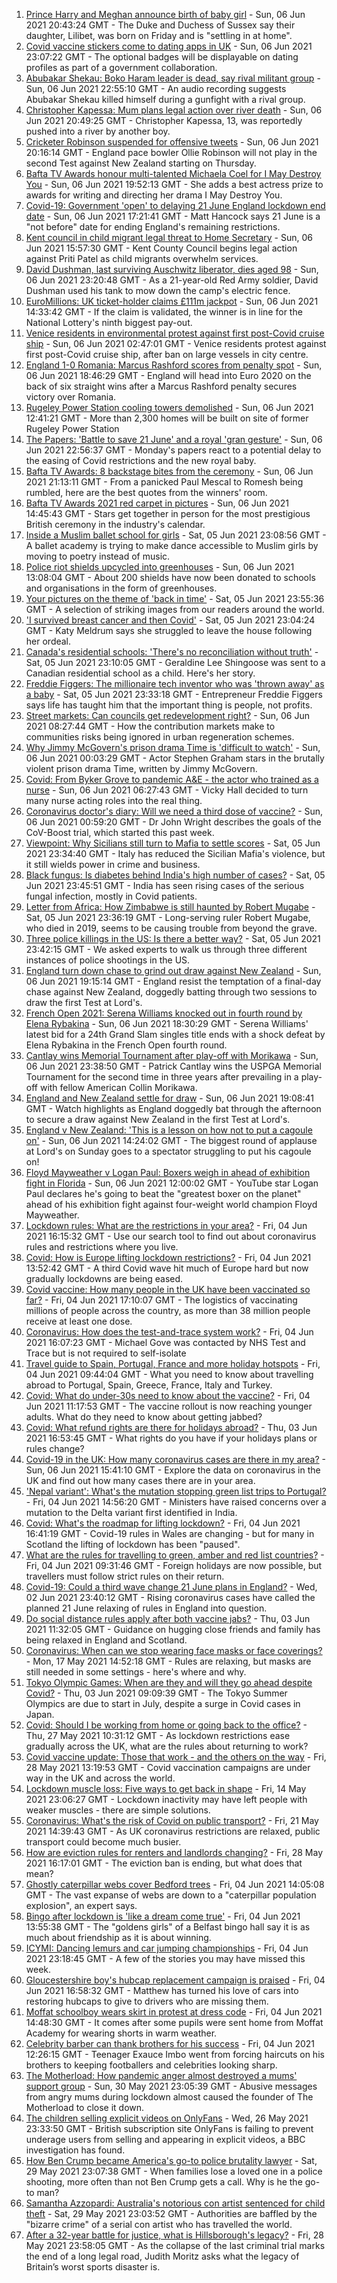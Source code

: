 1. [Prince Harry and Meghan announce birth of baby girl](https://www.bbc.co.uk/news/uk-57378117) - Sun, 06 Jun 2021 20:43:24 GMT - The Duke and Duchess of Sussex say their daughter, Lilibet, was born on Friday and is "settling in at home".
2. [Covid vaccine stickers come to dating apps in UK](https://www.bbc.co.uk/news/technology-57379034) - Sun, 06 Jun 2021 23:07:22 GMT - The optional badges will be displayable on dating profiles as part of a government collaboration.
3. [Abubakar Shekau: Boko Haram leader is dead, say rival militant group](https://www.bbc.co.uk/news/world-africa-57378493) - Sun, 06 Jun 2021 22:55:10 GMT - An audio recording suggests Abubakar Shekau killed himself during a gunfight with a rival group.
4. [Christopher Kapessa: Mum plans legal action over river death](https://www.bbc.co.uk/news/uk-wales-57342780) - Sun, 06 Jun 2021 20:49:25 GMT - Christopher Kapessa, 13, was reportedly pushed into a river by another boy.
5. [Cricketer Robinson suspended for offensive tweets](https://www.bbc.co.uk/sport/cricket/57379184) - Sun, 06 Jun 2021 20:16:14 GMT - England pace bowler Ollie Robinson will not play in the second Test against New Zealand starting on Thursday.
6. [Bafta TV Awards honour multi-talented Michaela Coel for I May Destroy You](https://www.bbc.co.uk/news/entertainment-arts-57331430) - Sun, 06 Jun 2021 19:52:13 GMT - She adds a best actress prize to awards for writing and directing her drama I May Destroy You.
7. [Covid-19: Government 'open' to delaying 21 June England lockdown end date](https://www.bbc.co.uk/news/uk-57373933) - Sun, 06 Jun 2021 17:21:41 GMT - Matt Hancock says 21 June is a "not before" date for ending England's remaining restrictions.
8. [Kent council in child migrant legal threat to Home Secretary](https://www.bbc.co.uk/news/uk-england-kent-57369175) - Sun, 06 Jun 2021 15:57:30 GMT - Kent County Council begins legal action against Priti Patel as child migrants overwhelm services.
9. [David Dushman, last surviving Auschwitz liberator, dies aged 98](https://www.bbc.co.uk/news/world-europe-57379704) - Sun, 06 Jun 2021 23:20:48 GMT - As a 21-year-old Red Army soldier, David Dushman used his tank to mow down the camp's electric fence.
10. [EuroMillions: UK ticket-holder claims £111m jackpot](https://www.bbc.co.uk/news/uk-57377040) - Sun, 06 Jun 2021 14:33:42 GMT - If the claim is validated, the winner is in line for the National Lottery's ninth biggest pay-out.
11. [Venice residents in environmental protest against first post-Covid cruise ship](https://www.bbc.co.uk/news/world-europe-57373381) - Sun, 06 Jun 2021 02:47:01 GMT - Venice residents protest against first post-Covid cruise ship, after ban on large vessels in city centre.
12. [England 1-0 Romania: Marcus Rashford scores from penalty spot](https://www.bbc.co.uk/sport/football/57297066) - Sun, 06 Jun 2021 18:46:29 GMT - England will head into Euro 2020 on the back of six straight wins after a Marcus Rashford penalty secures victory over Romania.
13. [Rugeley Power Station cooling towers demolished](https://www.bbc.co.uk/news/uk-england-stoke-staffordshire-57375407) - Sun, 06 Jun 2021 12:41:21 GMT - More than 2,300 homes will be built on site of former Rugeley Power Station
14. [The Papers: 'Battle to save 21 June' and a royal 'gran gesture'](https://www.bbc.co.uk/news/blogs-the-papers-57379684) - Sun, 06 Jun 2021 22:56:37 GMT - Monday's papers react to a potential delay to the easing of Covid restrictions and the new royal baby.
15. [Bafta TV Awards: 8 backstage bites from the ceremony](https://www.bbc.co.uk/news/entertainment-arts-57376765) - Sun, 06 Jun 2021 21:13:11 GMT - From a panicked Paul Mescal to Romesh being rumbled, here are the best quotes from the winners' room.
16. [Bafta TV Awards 2021 red carpet in pictures](https://www.bbc.co.uk/news/entertainment-arts-57376490) - Sun, 06 Jun 2021 14:45:43 GMT - Stars get together in person for the most prestigious British ceremony in the industry's calendar.
17. [Inside a Muslim ballet school for girls](https://www.bbc.co.uk/news/uk-england-london-57360361) - Sat, 05 Jun 2021 23:08:56 GMT - A ballet academy is trying to make dance accessible to Muslim girls by moving to poetry instead of music.
18. [Police riot shields upcycled into greenhouses](https://www.bbc.co.uk/news/uk-wales-57350010) - Sun, 06 Jun 2021 13:08:04 GMT - About 200 shields have now been donated to schools and organisations in the form of greenhouses.
19. [Your pictures on the theme of 'back in time'](https://www.bbc.co.uk/news/in-pictures-57356589) - Sat, 05 Jun 2021 23:55:36 GMT - A selection of striking images from our readers around the world.
20. ['I survived breast cancer and then Covid'](https://www.bbc.co.uk/news/uk-england-leicestershire-57334510) - Sat, 05 Jun 2021 23:04:24 GMT - Katy Meldrum says she struggled to leave the house following her ordeal.
21. [Canada's residential schools: 'There's no reconciliation without truth'](https://www.bbc.co.uk/news/world-us-canada-57337300) - Sat, 05 Jun 2021 23:10:05 GMT - Geraldine Lee Shingoose was sent to a Canadian residential school as a child. Here's her story.
22. [Freddie Figgers: The millionaire tech inventor who was 'thrown away' as a baby](https://www.bbc.co.uk/news/stories-57081087) - Sat, 05 Jun 2021 23:33:18 GMT - Entrepreneur Freddie Figgers says life has taught him that the important thing is people, not profits.
23. [Street markets: Can councils get redevelopment right?](https://www.bbc.co.uk/news/business-57323862) - Sun, 06 Jun 2021 08:27:44 GMT - How the contribution markets make to communities risks being ignored in urban regeneration schemes.
24. [Why Jimmy McGovern's prison drama Time is 'difficult to watch'](https://www.bbc.co.uk/news/entertainment-arts-57346626) - Sun, 06 Jun 2021 00:03:29 GMT - Actor Stephen Graham stars in the brutally violent prison drama Time, written by Jimmy McGovern.
25. [Covid: From Byker Grove to pandemic A&E - the actor who trained as a nurse](https://www.bbc.co.uk/news/uk-england-55999839) - Sun, 06 Jun 2021 06:27:43 GMT - Vicky Hall decided to turn many nurse acting roles into the real thing.
26. [Coronavirus doctor's diary: Will we need a third dose of vaccine?](https://www.bbc.co.uk/news/health-57362906) - Sun, 06 Jun 2021 00:59:20 GMT - Dr John Wright describes the goals of the CoV-Boost trial, which started this past week.
27. [Viewpoint: Why Sicilians still turn to Mafia to settle scores](https://www.bbc.co.uk/news/world-europe-57357311) - Sat, 05 Jun 2021 23:34:40 GMT - Italy has reduced the Sicilian Mafia's violence, but it still wields power in crime and business.
28. [Black fungus: Is diabetes behind India's high number of cases?](https://www.bbc.co.uk/news/world-asia-india-57252077) - Sat, 05 Jun 2021 23:45:51 GMT - India has seen rising cases of the serious fungal infection, mostly in Covid patients.
29. [Letter from Africa: How Zimbabwe is still haunted by Robert Mugabe](https://www.bbc.co.uk/news/world-africa-57305885) - Sat, 05 Jun 2021 23:36:19 GMT - Long-serving ruler Robert Mugabe, who died in 2019, seems to be causing trouble from beyond the grave.
30. [Three police killings in the US: Is there a better way?](https://www.bbc.co.uk/news/world-us-canada-57081007) - Sat, 05 Jun 2021 23:42:15 GMT - We asked experts to walk us through three different instances of police shootings in the US.
31. [England turn down chase to grind out draw against New Zealand](https://www.bbc.co.uk/sport/cricket/57377240) - Sun, 06 Jun 2021 19:15:14 GMT - England resist the temptation of a final-day chase against New Zealand, doggedly batting through two sessions to draw the first Test at Lord's.
32. [French Open 2021: Serena Williams knocked out in fourth round by Elena Rybakina](https://www.bbc.co.uk/sport/tennis/57377992) - Sun, 06 Jun 2021 18:30:29 GMT - Serena Williams' latest bid for a 24th Grand Slam singles title ends with a shock defeat by Elena Rybakina in the French Open fourth round.
33. [Cantlay wins Memorial Tournament after play-off with Morikawa](https://www.bbc.co.uk/sport/golf/57379803) - Sun, 06 Jun 2021 23:38:50 GMT - Patrick Cantlay wins the USPGA Memorial Tournament for the second time in three years after prevailing in a play-off with fellow American Collin Morikawa.
34. [England and New Zealand settle for draw](https://www.bbc.co.uk/sport/av/cricket/57379064) - Sun, 06 Jun 2021 19:08:41 GMT - Watch highlights as England doggedly bat through the afternoon to secure a draw against New Zealand in the first Test at Lord's.
35. [England v New Zealand: 'This is a lesson on how not to put a cagoule on'](https://www.bbc.co.uk/sport/av/cricket/57377362) - Sun, 06 Jun 2021 14:24:02 GMT - The biggest round of applause at Lord's on Sunday goes to a spectator struggling to put his cagoule on!
36. [Floyd Mayweather v Logan Paul: Boxers weigh in ahead of exhibition fight in Florida](https://www.bbc.co.uk/sport/av/boxing/57376059) - Sun, 06 Jun 2021 12:00:02 GMT - YouTube star Logan Paul declares he's going to beat the "greatest boxer on the planet" ahead of his exhibition fight against four-weight world champion Floyd Mayweather.
37. [Lockdown rules: What are the restrictions in your area?](https://www.bbc.co.uk/news/uk-54373904) - Fri, 04 Jun 2021 16:15:32 GMT - Use our search tool to find out about coronavirus rules and restrictions where you live.
38. [Covid: How is Europe lifting lockdown restrictions?](https://www.bbc.co.uk/news/explainers-53640249) - Fri, 04 Jun 2021 13:52:42 GMT - A third Covid wave hit much of Europe hard but now gradually lockdowns are being eased.
39. [Covid vaccine: How many people in the UK have been vaccinated so far?](https://www.bbc.co.uk/news/health-55274833) - Fri, 04 Jun 2021 17:10:07 GMT - The logistics of vaccinating millions of people across the country, as more than 38 million people receive at least one dose.
40. [Coronavirus: How does the test-and-trace system work?](https://www.bbc.co.uk/news/explainers-52442754) - Fri, 04 Jun 2021 16:07:23 GMT - Michael Gove was contacted by NHS Test and Trace but is not required to self-isolate
41. [Travel guide to Spain, Portugal, France and more holiday hotspots](https://www.bbc.co.uk/news/explainers-56997931) - Fri, 04 Jun 2021 09:44:04 GMT - What you need to know about travelling abroad to Portugal, Spain, Greece, France, Italy and Turkey.
42. [Covid: What do under-30s need to know about the vaccine?](https://www.bbc.co.uk/news/health-57273875) - Fri, 04 Jun 2021 11:17:53 GMT - The vaccine rollout is now reaching younger adults. What do they need to know about getting jabbed?
43. [Covid: What refund rights are there for holidays abroad?](https://www.bbc.co.uk/news/business-51615412) - Thu, 03 Jun 2021 16:53:45 GMT - What rights do you have if your holidays plans or rules change?
44. [Covid-19 in the UK: How many coronavirus cases are there in my area?](https://www.bbc.co.uk/news/uk-51768274) - Sun, 06 Jun 2021 15:41:10 GMT - Explore the data on coronavirus in the UK and find out how many cases there are in your area.
45. ['Nepal variant': What's the mutation stopping green list trips to Portugal?](https://www.bbc.co.uk/news/health-57356109) - Fri, 04 Jun 2021 14:56:20 GMT - Ministers have raised concerns over a mutation to the Delta variant first identified in India.
46. [Covid: What's the roadmap for lifting lockdown?](https://www.bbc.co.uk/news/explainers-52530518) - Fri, 04 Jun 2021 16:41:19 GMT - Covid-19 rules in Wales are changing - but for many in Scotland the lifting of lockdown has been "paused".
47. [What are the rules for travelling to green, amber and red list countries?](https://www.bbc.co.uk/news/explainers-52544307) - Fri, 04 Jun 2021 09:31:46 GMT - Foreign holidays are now possible, but travellers must follow strict rules on their return.
48. [Covid-19: Could a third wave change 21 June plans in England?](https://www.bbc.co.uk/news/health-57328469) - Wed, 02 Jun 2021 23:40:12 GMT - Rising coronavirus cases have called the planned 21 June relaxing of rules in England into question.
49. [Do social distance rules apply after both vaccine jabs?](https://www.bbc.co.uk/news/uk-51506729) - Thu, 03 Jun 2021 11:32:05 GMT - Guidance on hugging close friends and family has being relaxed in England and Scotland.
50. [Coronavirus: When can we stop wearing face masks or face coverings?](https://www.bbc.co.uk/news/health-51205344) - Mon, 17 May 2021 14:52:18 GMT - Rules are relaxing, but masks are still needed in some settings - here's where and why.
51. [Tokyo Olympic Games: When are they and will they go ahead despite Covid?](https://www.bbc.co.uk/news/world-asia-57240044) - Thu, 03 Jun 2021 09:09:39 GMT - The Tokyo Summer Olympics are due to start in July, despite a surge in Covid cases in Japan.
52. [Covid: Should I be working from home or going back to the office?](https://www.bbc.co.uk/news/business-52567567) - Thu, 27 May 2021 10:31:12 GMT - As lockdown restrictions ease gradually across the UK, what are the rules about returning to work?
53. [Covid vaccine update: Those that work - and the others on the way](https://www.bbc.co.uk/news/health-51665497) - Fri, 28 May 2021 13:19:53 GMT - Covid vaccination campaigns are under way in the UK and across the world.
54. [Lockdown muscle loss: Five ways to get back in shape](https://www.bbc.co.uk/news/uk-56887390) - Fri, 14 May 2021 23:06:27 GMT - Lockdown inactivity may have left people with weaker muscles - there are simple solutions.
55. [Coronavirus: What's the risk of Covid on public transport?](https://www.bbc.co.uk/news/health-51736185) - Fri, 21 May 2021 14:39:43 GMT - As UK coronavirus restrictions are relaxed, public transport could become much busier.
56. [How are eviction rules for renters and landlords changing?](https://www.bbc.co.uk/news/explainers-53860154) - Fri, 28 May 2021 16:17:01 GMT - The eviction ban is ending, but what does that mean?
57. [Ghostly caterpillar webs cover Bedford trees](https://www.bbc.co.uk/news/uk-england-beds-bucks-herts-57356372) - Fri, 04 Jun 2021 14:05:08 GMT - The vast expanse of webs are down to a "caterpillar population explosion", an expert says.
58. [Bingo after lockdown is 'like a dream come true'](https://www.bbc.co.uk/news/uk-northern-ireland-57353067) - Fri, 04 Jun 2021 13:55:38 GMT - The "goldens girls" of a Belfast bingo hall say it is as much about friendship as it is about winning.
59. [ICYMI: Dancing lemurs and car jumping championships](https://www.bbc.co.uk/news/world-57355587) - Fri, 04 Jun 2021 23:18:45 GMT - A few of the stories you may have missed this week.
60. [Gloucestershire boy's hubcap replacement campaign is praised](https://www.bbc.co.uk/news/uk-england-bristol-57362565) - Fri, 04 Jun 2021 16:58:32 GMT - Matthew has turned his love of cars into restoring hubcaps to give to drivers who are missing them.
61. [Moffat schoolboy wears skirt in protest at dress code](https://www.bbc.co.uk/news/uk-scotland-south-scotland-57358762) - Fri, 04 Jun 2021 14:48:30 GMT - It comes after some pupils were sent home from Moffat Academy for wearing shorts in warm weather.
62. [Celebrity barber can thank brothers for his success](https://www.bbc.co.uk/news/uk-scotland-glasgow-west-57356325) - Fri, 04 Jun 2021 12:26:15 GMT - Teenager Exauce Imbo went from forcing haircuts on his brothers to keeping footballers and celebrities looking sharp.
63. [The Motherload: How pandemic anger almost destroyed a mums' support group](https://www.bbc.co.uk/news/stories-57285368) - Sun, 30 May 2021 23:05:39 GMT - Abusive messages from angry mums during lockdown almost caused the founder of The Motherload to close it down.
64. [The children selling explicit videos on OnlyFans](https://www.bbc.co.uk/news/uk-57255983) - Wed, 26 May 2021 23:33:50 GMT - British subscription site OnlyFans is failing to prevent underage users from selling and appearing in explicit videos, a BBC investigation has found.
65. [How Ben Crump became America's go-to police brutality lawyer](https://www.bbc.co.uk/news/world-us-canada-57038162) - Sat, 29 May 2021 23:07:38 GMT - When families lose a loved one in a police shooting, more often than not Ben Crump gets a call. Why is he the go-to man?
66. [Samantha Azzopardi: Australia's notorious con artist sentenced for child theft](https://www.bbc.co.uk/news/world-australia-57284621) - Sat, 29 May 2021 23:03:52 GMT - Authorities are baffled by the "bizarre crime" of a serial con artist who has travelled the world.
67. [After a 32-year battle for justice, what is Hillsborough's legacy?](https://www.bbc.co.uk/news/uk-57281398) - Fri, 28 May 2021 23:58:05 GMT - As the collapse of the last criminal trial marks the end of a long legal road, Judith Moritz asks what the legacy of Britain’s worst sports disaster is.
